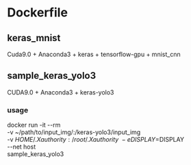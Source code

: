 # Dockerfile
## keras_mnist
Cuda9.0 + Anaconda3 + keras + tensorflow-gpu + mnist_cnn

## sample_keras_yolo3
CUDA9.0 + Anaconda3 + keras-yolo3<br>

### usage
docker run -it --rm \
-v ~/path/to/input_img/:/keras-yolo3/input_img \
-v $HOME/.Xauthority:/root/.Xauthority \
-e DISPLAY=$DISPLAY \
--net host \
sample_keras_yolo3
